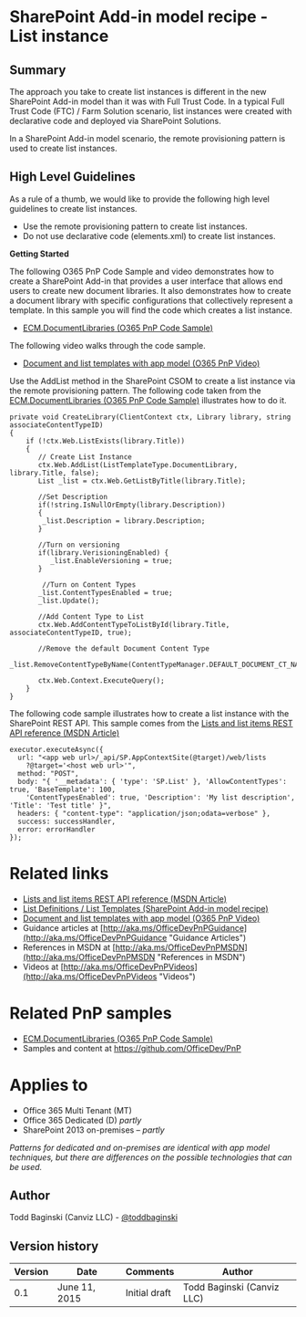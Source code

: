 SharePoint Add-in model recipe - List instance
==============================================

Summary
-------

The approach you take to create list instances is different in the new SharePoint Add-in model than it was with Full Trust Code.  In a typical Full Trust Code (FTC) / Farm Solution scenario, list instances were created with declarative code and deployed via SharePoint Solutions. 

In a SharePoint Add-in model scenario, the remote provisioning pattern is used to create list instances.

High Level Guidelines
---------------------

As a rule of a thumb, we would like to provide the following high level guidelines to create list instances.

- Use the remote provisioning pattern to create list instances.
- Do not use declarative code (elements.xml) to create list instances.

**Getting Started**

The following O365 PnP Code Sample and video demonstrates how to create a SharePoint Add-in that provides a user interface that allows end users to create new document libraries.  It also demonstrates how to create a document library with specific configurations that collectively represent a template.  In this sample you will find the code which creates a list instance.

- [ECM.DocumentLibraries (O365 PnP Code Sample)](https://github.com/OfficeDev/PnP/tree/master/Scenarios/ECM.DocumentLibraries)

The following video walks through the code sample.

- [Document and list templates with app model (O365 PnP Video)](http://channel9.msdn.com/blogs/OfficeDevPnP/Document-and-list-templates-with-app-model)

Use the AddList method in the SharePoint CSOM to create a list instance via the remote provisioning pattern.  The following code taken from the [ECM.DocumentLibraries (O365 PnP Code Sample)](https://github.com/OfficeDev/PnP/tree/master/Scenarios/ECM.DocumentLibraries) illustrates how to do it.

	private void CreateLibrary(ClientContext ctx, Library library, string associateContentTypeID) 
	{
	    if (!ctx.Web.ListExists(library.Title))
	    {
		   // Create List Instance
	       ctx.Web.AddList(ListTemplateType.DocumentLibrary, library.Title, false);
	       List _list = ctx.Web.GetListByTitle(library.Title);
		   
		   //Set Description
	       if(!string.IsNullOrEmpty(library.Description)) 
	       {
	        _list.Description = library.Description;
	       }

		   //Turn on versioning	
	       if(library.VerisioningEnabled) {
	          _list.EnableVersioning = true;
	       }
		   
			//Turn on Content Types
	       _list.ContentTypesEnabled = true;
	       _list.Update();

		   //Add Content Type to List
	       ctx.Web.AddContentTypeToListById(library.Title, associateContentTypeID, true);
	
	       //Remove the default Document Content Type
	       _list.RemoveContentTypeByName(ContentTypeManager.DEFAULT_DOCUMENT_CT_NAME);

	       ctx.Web.Context.ExecuteQuery();
	    }
	}

The following code sample illustrates how to create a list instance with the SharePoint REST API.  This sample comes from the [Lists and list items REST API reference (MSDN Article)](https://msdn.microsoft.com/en-us/library/office/dn531433.aspx)

	executor.executeAsync({
	  url: "<app web url>/_api/SP.AppContextSite(@target)/web/lists
	    ?@target='<host web url>'",
	  method: "POST",
	  body: "{ '__metadata': { 'type': 'SP.List' }, 'AllowContentTypes': true, 'BaseTemplate': 100,
	    'ContentTypesEnabled': true, 'Description': 'My list description', 'Title': 'Test title' }",
	  headers: { "content-type": "application/json;odata=verbose" },
	  success: successHandler,
	  error: errorHandler
	});

Related links
=============
- [Lists and list items REST API reference (MSDN Article)](https://msdn.microsoft.com/en-us/library/office/dn531433.aspx)
- [List Definitions / List Templates (SharePoint Add-in model recipe)](https://github.com/OfficeDev/PnP-Guidance/blob/master/articles/app-model-recipe-list-definition-template.md)
- [Document and list templates with app model (O365 PnP Video)](http://channel9.msdn.com/blogs/OfficeDevPnP/Document-and-list-templates-with-app-model)
- Guidance articles at [http://aka.ms/OfficeDevPnPGuidance](http://aka.ms/OfficeDevPnPGuidance "Guidance Articles")
- References in MSDN at [http://aka.ms/OfficeDevPnPMSDN](http://aka.ms/OfficeDevPnPMSDN "References in MSDN")
- Videos at [http://aka.ms/OfficeDevPnPVideos](http://aka.ms/OfficeDevPnPVideos "Videos")

Related PnP samples
===================

- [ECM.DocumentLibraries (O365 PnP Code Sample)](https://github.com/OfficeDev/PnP/tree/master/Scenarios/ECM.DocumentLibraries)
- Samples and content at https://github.com/OfficeDev/PnP

Applies to
==========
- Office 365 Multi Tenant (MT)
- Office 365 Dedicated (D) *partly*
- SharePoint 2013 on-premises – *partly*

*Patterns for dedicated and on-premises are identical with app model techniques, but there are differences on the possible technologies that can be used.*

Author
------
Todd Baginski (Canviz LLC) - [@toddbaginski](https://twitter.com/toddbaginski)

Version history
---------------
Version  | Date | Comments | Author
---------| -----| ---------| ------
0.1  | June 11, 2015 | Initial draft | Todd Baginski (Canviz LLC)